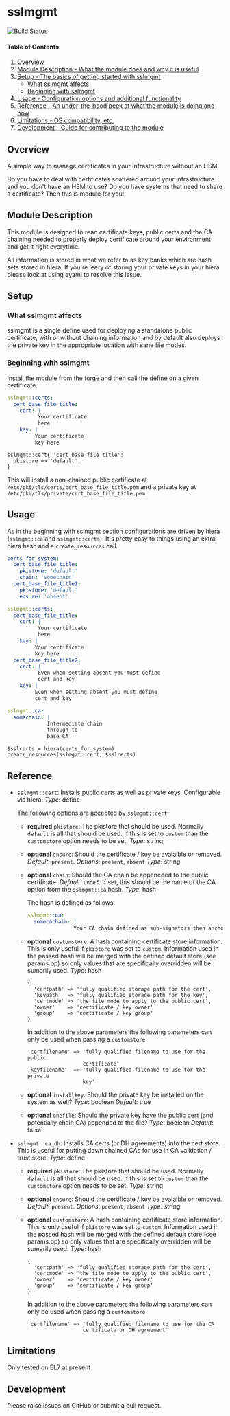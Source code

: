 # sslmgmt

[![Build Status](https://travis-ci.org/tykeal/puppet-sslmgmt.png)](https://travis-ci.org/tykeal/puppet-sslmgmt)

#### Table of Contents

1. [Overview](#overview)
2. [Module Description - What the module does and why it is useful](#module-description)
3. [Setup - The basics of getting started with sslmgmt](#setup)
    * [What sslmgmt affects](#what-sslmgmt-affects)
    * [Beginning with sslmgmt](#beginning-with-sslmgmt)
4. [Usage - Configuration options and additional functionality](#usage)
5. [Reference - An under-the-hood peek at what the module is doing and how](#reference)
5. [Limitations - OS compatibility, etc.](#limitations)
6. [Development - Guide for contributing to the module](#development)

## Overview

A simple way to manage certificates in your infrastructure without an
HSM.

Do you have to deal with certificates scattered around your
infrastructure and you don't have an HSM to use? Do you have systems
that need to share a certificate? Then this is module for you!

## Module Description

This module is designed to read certificate keys, public certs and the
CA chaining needed to properly deploy certificate around your
environment and get it right everytime.

All information is stored in what we refer to as key banks which are
hash sets stored in hiera. If you're leery of storing your private keys
in your hiera please look at using eyaml to resolve this issue.

## Setup

### What sslmgmt affects

sslmgmt is a single define used for deploying a standalone public
certificate, with or without chaining information and by default also
deploys the private key in the appropriate location with sane file
modes.

### Beginning with sslmgmt

Install the module from the forge and then call the define on a given
certificate.

```yaml
sslmgmt::certs:
  cert_base_file_title:
    cert: |
          Your certificate
          here
    key: |
         Your certificate
         key here
```

```puppet
sslmgmt::cert{ 'cert_base_file_title':
  pkistore => 'default',
}
```

This will install a non-chained public certificate at
`/etc/pki/tls/certs/cert_base_file_title.pem` and a private key at
`/etc/pki/tls/private/cert_base_file_title.pem`

## Usage

As in the beginning with sslmgmt section configurations are driven by
hiera (`sslmgmt::ca` and `sslmgmt::certs`). It's pretty easy to things
using an extra hiera hash and a `create_resources` call.

```yaml
certs_for_system:
  cert_base_file_title:
    pkistore: 'default'
    chain: 'somechain'
  cert_base_file_title2:
    pkistore: 'default'
    ensure: 'absent'

sslmgmt::certs:
  cert_base_file_title:
    cert: |
          Your certificate
          here
    key: |
         Your certificate
         key here
  cert_base_file_title2:
    cert: |
          Even when setting absent you must define
          cert and key
    key: |
         Even when setting absent you must define
         cert and key

sslmgmt::ca:
  somechain: |
             Intermediate chain
             through to
             base CA
```

```puppet
$sslcerts = hiera(certs_for_system)
create_resources(sslmgmt::cert, $sslcerts)
```

## Reference

* `sslmgmt::cert`: Installs public certs as well as private keys.
  Configurable via hiera. *Type*: define

  The following options are accepted by `sslmgmt::cert`:

  * **required** `pkistore`: The pkistore that should be used. Normally `default` is
    all that should be used. If this is set to `custom` than the
    `customstore` option needs to be set. *Type*: string

  * **optional** `ensure`: Should the certificate / key be avaialble
    or removed. *Default*: `present`. *Options*: `present`, `absent`
    *Type*: string

  * **optional** `chain`: Should the CA chain be appeneded to the public
    certificate. *Default*: `undef`. If set, this should be the name of the CA
    option from the `sslmgmt::ca` hash. *Type*: hash

    The hash is defined as follows:

    ```yaml
    sslmgmt::ca:
      somecachain: |
                   Your CA chain defined as sub-signators then anchor
    ```

  * **optional** `customstore`: A hash containing certificate store
    information. This is only useful if `pkistore` was set to `custom`.
    Information used in the passed hash will be merged with the defined
    default store (see params.pp) so only values that are specifically
    overridden will be sumarily used. *Type*: hash

    ```puppet
    {
      'certpath' => 'fully qualified storage path for the cert',
      'keypath'  => 'fully qualified storage path for the key',
      'certmode' => 'the file mode to apply to the public cert',
      'owner'    => 'certificate / key owner'
      'group'    => 'certificate / key group'
    }
    ```

    In addition to the above parameters the following parameters can
    only be used when passing a `customstore`

    ```puppet
    'certfilename' => 'fully qualified filename to use for the public
                      certificate'
    'keyfilename'  => 'fully qualified filename to use for the private
                      key'
    ```

  * **optional** `installkey`: Should the private key be installed on
    the system as well? *Type*: boolean *Default*: true

  * **optional** `onefile`: Should the private key have the public cert
    (and potentially chain CA) appended to the file? *Type*: boolean
    *Default*: false

* `sslmgmt::ca_dh`: Installs CA certs (or DH agreements) into the cert
  store. This is useful for putting down chained CAs for use in CA
  validation / trust store. *Type*: define

  * **required** `pkistore`: The pkistore that should be used. Normally
    `default` is all that should be used. If this is set to `custom`
    than the `customstore` option needs to be set. *Type*: string

  * **optional** `ensure`: Should the certificate / key be avaialble
    or removed. *Default*: `present`. *Options*: `present`, `absent`
    *Type*: string

  * **optional** `customstore`: A hash containing certificate store
    information. This is only useful if `pkistore` was set to `custom`.
    Information used in the passed hash will be merged with the defined
    default store (see params.pp) so only values that are specifically
    overridden will be sumarily used. *Type*: hash

    ```puppet
    {
      'certpath' => 'fully qualified storage path for the cert',
      'certmode' => 'the file mode to apply to the public cert',
      'owner'    => 'certificate / key owner'
      'group'    => 'certificate / key group'
    }
    ```

    In addition to the above parameters the following parameters can
    only be used when passing a `customstore`

    ```puppet
    'certfilename' => 'fully qualified filename to use for the CA
                      certificate or DH agreement'
    ```

## Limitations

Only tested on EL7 at present

## Development

Please raise issues on GitHub or submit a pull request.
